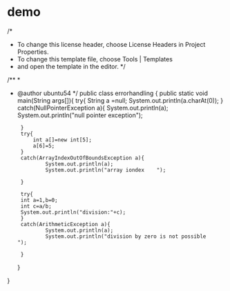 # demo
/*
 * To change this license header, choose License Headers in Project Properties.
 * To change this template file, choose Tools | Templates
 * and open the template in the editor.
 */

/**
 *
 * @author ubuntu54
 */
public class errorhandling {
    public static void main(String args[]){
        try{
            String a =null;
            System.out.println(a.charAt(0));
        }
        catch(NullPointerException a){
            System.out.println(a);
            System.out.println("null pointer exception");

        }
        try{
            int a[]=new int[5];
            a[6]=5;
        }
        catch(ArrayIndexOutOfBoundsException a){
                System.out.println(a);
                System.out.println("array iondex    ");

        }
        
        try{
        int a=1,b=0;
        int c=a/b;
        System.out.println("division:"+c);
        }
        catch(ArithmeticException a){
                System.out.println(a);
                System.out.println("division by zero is not possible    ");

        }
        
    }
    
}

